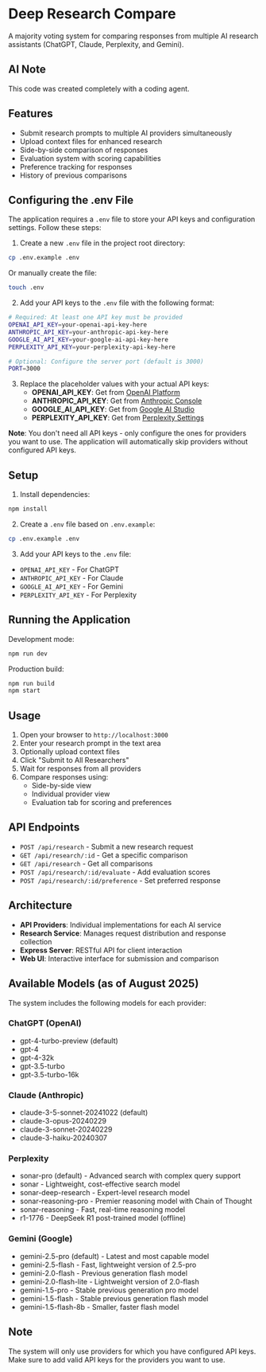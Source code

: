 # Deep Research Compare

A majority voting system for comparing responses from multiple AI research assistants (ChatGPT, Claude, Perplexity, and Gemini).

## AI Note
This code was created completely with a coding agent.

## Features

- Submit research prompts to multiple AI providers simultaneously
- Upload context files for enhanced research
- Side-by-side comparison of responses
- Evaluation system with scoring capabilities
- Preference tracking for responses
- History of previous comparisons

## Configuring the .env File
The application requires a `.env` file to store your API keys and configuration settings. Follow these steps:

1. Create a new `.env` file in the project root directory:
```bash
cp .env.example .env
```

Or manually create the file:
```bash
touch .env
```

2. Add your API keys to the `.env` file with the following format:
```bash
# Required: At least one API key must be provided
OPENAI_API_KEY=your-openai-api-key-here
ANTHROPIC_API_KEY=your-anthropic-api-key-here
GOOGLE_AI_API_KEY=your-google-ai-api-key-here
PERPLEXITY_API_KEY=your-perplexity-api-key-here

# Optional: Configure the server port (default is 3000)
PORT=3000
```

3. Replace the placeholder values with your actual API keys:
   - **OPENAI_API_KEY**: Get from [OpenAI Platform](https://platform.openai.com/api-keys)
   - **ANTHROPIC_API_KEY**: Get from [Anthropic Console](https://console.anthropic.com/)
   - **GOOGLE_AI_API_KEY**: Get from [Google AI Studio](https://aistudio.google.com/app/apikey)
   - **PERPLEXITY_API_KEY**: Get from [Perplexity Settings](https://www.perplexity.ai/settings/api)

**Note**: You don't need all API keys - only configure the ones for providers you want to use. The application will automatically skip providers without configured API keys.

## Setup

1. Install dependencies:
```bash
npm install
```

2. Create a `.env` file based on `.env.example`:
```bash
cp .env.example .env
```

3. Add your API keys to the `.env` file:
- `OPENAI_API_KEY` - For ChatGPT
- `ANTHROPIC_API_KEY` - For Claude
- `GOOGLE_AI_API_KEY` - For Gemini
- `PERPLEXITY_API_KEY` - For Perplexity

## Running the Application

Development mode:
```bash
npm run dev
```

Production build:
```bash
npm run build
npm start
```

## Usage

1. Open your browser to `http://localhost:3000`
2. Enter your research prompt in the text area
3. Optionally upload context files
4. Click "Submit to All Researchers"
5. Wait for responses from all providers
6. Compare responses using:
   - Side-by-side view
   - Individual provider view
   - Evaluation tab for scoring and preferences

## API Endpoints

- `POST /api/research` - Submit a new research request
- `GET /api/research/:id` - Get a specific comparison
- `GET /api/research` - Get all comparisons
- `POST /api/research/:id/evaluate` - Add evaluation scores
- `POST /api/research/:id/preference` - Set preferred response

## Architecture

- **API Providers**: Individual implementations for each AI service
- **Research Service**: Manages request distribution and response collection
- **Express Server**: RESTful API for client interaction
- **Web UI**: Interactive interface for submission and comparison

## Available Models (as of August 2025)

The system includes the following models for each provider:

### ChatGPT (OpenAI)
- gpt-4-turbo-preview (default)
- gpt-4
- gpt-4-32k
- gpt-3.5-turbo
- gpt-3.5-turbo-16k

### Claude (Anthropic)
- claude-3-5-sonnet-20241022 (default)
- claude-3-opus-20240229
- claude-3-sonnet-20240229
- claude-3-haiku-20240307

### Perplexity
- sonar-pro (default) - Advanced search with complex query support
- sonar - Lightweight, cost-effective search model
- sonar-deep-research - Expert-level research model
- sonar-reasoning-pro - Premier reasoning model with Chain of Thought
- sonar-reasoning - Fast, real-time reasoning model
- r1-1776 - DeepSeek R1 post-trained model (offline)

### Gemini (Google)
- gemini-2.5-pro (default) - Latest and most capable model
- gemini-2.5-flash - Fast, lightweight version of 2.5-pro
- gemini-2.0-flash - Previous generation flash model
- gemini-2.0-flash-lite - Lightweight version of 2.0-flash
- gemini-1.5-pro - Stable previous generation pro model
- gemini-1.5-flash - Stable previous generation flash model
- gemini-1.5-flash-8b - Smaller, faster flash model

## Note

The system will only use providers for which you have configured API keys. Make sure to add valid API keys for the providers you want to use.